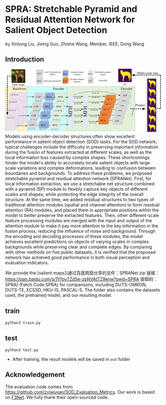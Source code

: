 # SPRA: Stretchable Pyramid and Residual Attention Network for Salient Object Detection
by Xinlong Liu, Jixing Guo, Zhishe Wang, Member, IEEE, Dong Wang
## Introduction
![framework](./fig/all.jpg)Models using encoder-decoder structures often show excellent performance in salient object detection (SOD) tasks. For the SOD network, typical challenges include the difficulty in preserving important information during the fusion of features extracted at different scales, as well as the local information loss caused by complex shapes. These shortcomings hinder the model's ability to accurately locate salient objects with large scale variations and complex deformations, leading to confusion between boundaries and backgrounds. To address these problems, we proposed stretchable pyramid and residual attention network (SPRANet). First, for local information extraction, we use a stretchable net structure combined with a pyramid (SP) module to flexibly capture key objects of different scales and shapes, while protecting the edge integrity of the overall structure. At the same time, we added residual structures to two types of traditional attention modules (spatial and channel attention) to form residual attention (RA) modules, and placed them in appropriate positions within the model to better preserve the extracted features. Then, other different-scale feature processing modules are merged with the input and output of the attention module to make it pay more attention to the key information in the fusion process, reducing the influence of noise and background. Through the encoding and decoding processes of these modules, the model achieves excellent predictions on objects of varying scales in complex backgrounds while preserving clear and complete edges. By comparing with other methods on five public datasets, it is verified that the proposed network has achieved good performance in both visual perception and evaluation indicators. 


We provide the [salient maps](通过百度网盘分享的文件：SPRANet.zip
链接：https://pan.baidu.com/s/1YfpvTZd5e-zpNVAtTZ9enw?pwd=SPRA 
提取码：SPRA) (Fetch Code:SPRA) for comparisons,  including DUTS-OMRON, DUTS-TE, ECSSD, HKU-IS, PASCAL-S.  The folder also contains the datasets used, the pretrained model, and our resulting model.

## train
```
python3 train.py
```


## test
```
python3 test.py
```
- After training, the result models will be saved in `out` folder

## Acknowledgement
 The evaluation code comes from: https://github.com/zyjwuyan/SOD_Evaluation_Metrics.
Our work is based on [F3Net](https://github.com/weijun88/F3Net).
We fully thank their open-sourced code.
